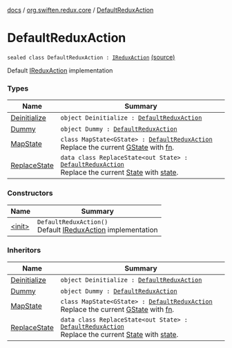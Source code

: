[docs](../../index.md) / [org.swiften.redux.core](../index.md) / [DefaultReduxAction](./index.md)

# DefaultReduxAction

`sealed class DefaultReduxAction : `[`IReduxAction`](../-i-redux-action.md) [(source)](https://github.com/protoman92/KotlinRedux/tree/master/common/common-core/src/main/kotlin/org/swiften/redux/core/Preset.kt#L10)

Default [IReduxAction](../-i-redux-action.md) implementation

### Types

| Name | Summary |
|---|---|
| [Deinitialize](-deinitialize.md) | `object Deinitialize : `[`DefaultReduxAction`](./index.md) |
| [Dummy](-dummy.md) | `object Dummy : `[`DefaultReduxAction`](./index.md) |
| [MapState](-map-state/index.md) | `class MapState<GState> : `[`DefaultReduxAction`](./index.md)<br>Replace the current [GState](-map-state/index.md#GState) with [fn](-map-state/fn.md). |
| [ReplaceState](-replace-state/index.md) | `data class ReplaceState<out State> : `[`DefaultReduxAction`](./index.md)<br>Replace the current [State](-replace-state/index.md#State) with [state](-replace-state/state.md). |

### Constructors

| Name | Summary |
|---|---|
| [&lt;init&gt;](-init-.md) | `DefaultReduxAction()`<br>Default [IReduxAction](../-i-redux-action.md) implementation |

### Inheritors

| Name | Summary |
|---|---|
| [Deinitialize](-deinitialize.md) | `object Deinitialize : `[`DefaultReduxAction`](./index.md) |
| [Dummy](-dummy.md) | `object Dummy : `[`DefaultReduxAction`](./index.md) |
| [MapState](-map-state/index.md) | `class MapState<GState> : `[`DefaultReduxAction`](./index.md)<br>Replace the current [GState](-map-state/index.md#GState) with [fn](-map-state/fn.md). |
| [ReplaceState](-replace-state/index.md) | `data class ReplaceState<out State> : `[`DefaultReduxAction`](./index.md)<br>Replace the current [State](-replace-state/index.md#State) with [state](-replace-state/state.md). |
